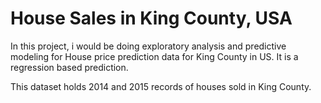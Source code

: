 # House Sales in King County, USA

In this project, i would be doing exploratory analysis and predictive modeling for House price prediction data for King County in US.  It is a regression based prediction. 

This dataset holds 2014 and 2015 records of houses sold in King County.  

